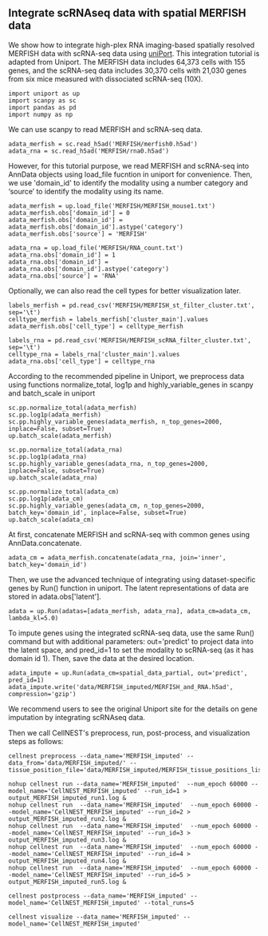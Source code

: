 ## Integrate scRNAseq data with spatial MERFISH data

We show how to integrate high-plex RNA imaging-based spatially resolved MERFISH data with scRNA-seq data using [uniPort](https://www.biorxiv.org/content/10.1101/2024.03.19.585796v1). This integration tutorial is adapted from Uniport. The MERFISH data includes 64,373 cells with 155 genes, and the scRNA-seq data includes 30,370 cells with 21,030 genes from six mice measured with dissociated scRNA-seq (10X).

```
import uniport as up
import scanpy as sc
import pandas as pd
import numpy as np
```

We can use scanpy to read MERFISH and scRNA-seq data. 

```
adata_merfish = sc.read_h5ad('MERFISH/merfish0.h5ad')
adata_rna = sc.read_h5ad('MERFISH/rna0.h5ad')
```

However, for this tutorial purpose, we read MERFISH and scRNA-seq into AnnData objects using load_file fucntion in uniport for convenience. Then, we use 'domain_id' to identify the modality using a number category and ‘source’ to identify the modality using its name.

```
adata_merfish = up.load_file('MERFISH/MERFISH_mouse1.txt')
adata_merfish.obs['domain_id'] = 0
adata_merfish.obs['domain_id'] = adata_merfish.obs['domain_id'].astype('category')
adata_merfish.obs['source'] = 'MERFISH'

adata_rna = up.load_file('MERFISH/RNA_count.txt')
adata_rna.obs['domain_id'] = 1
adata_rna.obs['domain_id'] = adata_rna.obs['domain_id'].astype('category')
adata_rna.obs['source'] = 'RNA'
```

Optionally, we can also read the cell types for better visualization later. 
```
labels_merfish = pd.read_csv('MERFISH/MERFISH_st_filter_cluster.txt', sep='\t')
celltype_merfish = labels_merfish['cluster_main'].values
adata_merfish.obs['cell_type'] = celltype_merfish

labels_rna = pd.read_csv('MERFISH/MERFISH_scRNA_filter_cluster.txt', sep='\t')
celltype_rna = labels_rna['cluster_main'].values
adata_rna.obs['cell_type'] = celltype_rna
```

According to the recommended pipeline in Uniport, we preprocess data using functions normalize_total, log1p and highly_variable_genes in scanpy and batch_scale in uniport 
```
sc.pp.normalize_total(adata_merfish)
sc.pp.log1p(adata_merfish)
sc.pp.highly_variable_genes(adata_merfish, n_top_genes=2000, inplace=False, subset=True)
up.batch_scale(adata_merfish)

sc.pp.normalize_total(adata_rna)
sc.pp.log1p(adata_rna)
sc.pp.highly_variable_genes(adata_rna, n_top_genes=2000, inplace=False, subset=True)
up.batch_scale(adata_rna)

sc.pp.normalize_total(adata_cm)
sc.pp.log1p(adata_cm)
sc.pp.highly_variable_genes(adata_cm, n_top_genes=2000, batch_key='domain_id', inplace=False, subset=True)
up.batch_scale(adata_cm)
```

At first, concatenate MERFISH and scRNA-seq with common genes using AnnData.concatenate. 
```
adata_cm = adata_merfish.concatenate(adata_rna, join='inner', batch_key='domain_id')
```
Then, we use the advanced technique of integrating using dataset-specific genes by Run() function in uniport. The latent representations of data are stored in adata.obs['latent'].

```
adata = up.Run(adatas=[adata_merfish, adata_rna], adata_cm=adata_cm, lambda_kl=5.0)
```

To impute genes using the integrated scRNA-seq data, use the same Run() command but with additional parameters: out='predict' to project data into the latent space, and pred_id=1 to set the modality to scRNA-seq (as it has domain id 1). Then, save the data at the desired location.

````
adata_impute = up.Run(adata_cm=spatial_data_partial, out='predict', pred_id=1)
adata_impute.write('data/MERFISH_imputed/MERFISH_and_RNA.h5ad', compression='gzip')
````

We recommend users to see the original Uniport site for the details on gene imputation by integrating scRNAseq data. 

Then we call CellNEST's preprocess, run, post-process, and visualization steps as follows:
```
cellnest preprocess --data_name='MERFISH_imputed' --data_from='data/MERFISH_imputed/' --tissue_position_file='data/MERFISH_imputed/MERFISH_tissue_positions_list.csv'
```

```
nohup cellnest run --data_name='MERFISH_imputed'  --num_epoch 60000 --model_name='CellNEST_MERFISH_imputed' --run_id=1 > output_MERFISH_imputed_run1.log &
nohup cellnest run  --data_name='MERFISH_imputed'  --num_epoch 60000 --model_name='CellNEST_MERFISH_imputed' --run_id=2 > output_MERFISH_imputed_run2.log &
nohup cellnest run  --data_name='MERFISH_imputed'  --num_epoch 60000 --model_name='CellNEST_MERFISH_imputed' --run_id=3 > output_MERFISH_imputed_run3.log &
nohup cellnest run  --data_name='MERFISH_imputed'  --num_epoch 60000 --model_name='CellNEST_MERFISH_imputed' --run_id=4 > output_MERFISH_imputed_run4.log &
nohup cellnest run  --data_name='MERFISH_imputed'  --num_epoch 60000 --model_name='CellNEST_MERFISH_imputed' --run_id=5 > output_MERFISH_imputed_run5.log &
```

```
cellnest postprocess --data_name='MERFISH_imputed' --model_name='CellNEST_MERFISH_imputed' --total_runs=5 
```

```
cellnest visualize --data_name='MERFISH_imputed' --model_name='CellNEST_MERFISH_imputed'
```
